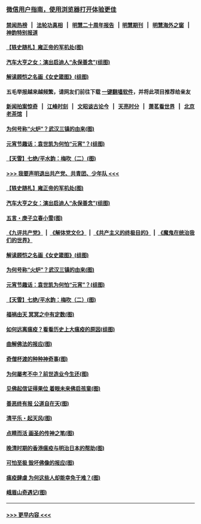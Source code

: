 ### [微信用户指南，使用浏览器打开体验更佳](https://github.com/gfw-breaker/banned-news1/blob/master/indexes/wechat-guide.md?t=0)
#### [禁闻热榜](热点新闻.md?t=0)  &nbsp;&nbsp;|&nbsp;&nbsp; [法轮功真相](https://github.com/gfw-breaker/truth/blob/master/README.md?t=0) &nbsp;&nbsp;|&nbsp;&nbsp; [明慧二十周年报告](https://github.com/gfw-breaker/mh-reports/blob/master/README.md?t=0) &nbsp;&nbsp;|&nbsp;&nbsp;[明慧期刊](https://github.com/gfw-breaker/mh-qikan) &nbsp;&nbsp;|&nbsp;&nbsp; [明慧海外之窗](https://github.com/gfw-breaker/mh-news/blob/master/README.md?t=0) &nbsp;&nbsp;|&nbsp;&nbsp; [神韵特别报道](https://github.com/gfw-breaker/mh-news/blob/master/shenyun.md?t=0)
#### [【轶史随札】雍正帝的军机处(图)](../pages/p7/922008.md?t=02091133) 
#### [汽车大亨之女：演出启迪人“永保善念”(组图)](../pages/p7/922349.md?t=02091133) 
#### [解读顾恺之名画《女史箴图》(组图)](../pages/p7/921835.md?t=02091133) 
#### 五毛举报越来越频繁，请网友们前往下载 [一键翻墙软件](https://github.com/gfw-breaker/ssr-accounts)，并将此项目推荐给亲友
#### [新闻拍案惊奇](https://github.com/gfw-breaker/banned-news1/blob/master/pages/link4.md) &nbsp;&nbsp;|&nbsp;&nbsp; [江峰时刻](https://github.com/gfw-breaker/banned-news1/blob/master/pages/link4.md) &nbsp;&nbsp;|&nbsp;&nbsp; [文昭谈古论今](https://github.com/gfw-breaker/banned-news1/blob/master/pages/link4.md) &nbsp;&nbsp;|&nbsp;&nbsp; [天亮时分](https://github.com/gfw-breaker/banned-news1/blob/master/pages/link4.md) &nbsp;&nbsp;|&nbsp;&nbsp; [萧茗看世界](https://github.com/gfw-breaker/banned-news1/blob/master/pages/link4.md) &nbsp;&nbsp;|&nbsp;&nbsp; [北京老茶馆](https://github.com/gfw-breaker/banned-news1/blob/master/pages/link4.md) &nbsp;&nbsp;|&nbsp;&nbsp; 
#### [为何号称“火炉”？武汉三镇的由来(图)](../pages/p7/921718.md?t=02091133) 
#### [元宵节趣话：袁世凯为何怕“元宵”？(组图)](../pages/p7/922244.md?t=02091133) 
#### [【天雪】七绝/平水韵：梅吹（二）(图)](../pages/p7/921790.md?t=02091133) 
#### [>>> 我要声明退出共产党、共青团、少年队 <<<](https://github.com/begood0513/goodnews/blob/master/quit/letter.md) 
#### [【轶史随札】雍正帝的军机处(图)](../pages/p7/922008.md?t=02091133) 
#### [汽车大亨之女：演出启迪人“永保善念”(组图)](../pages/p7/922349.md?t=02091133) 
#### [五言・庚子立春小雪(图)](../pages/p7/922009.md?t=02091133) 
#### [《九评共产党》](https://github.com/begood0513/9ping.md/blob/master/README.md) &nbsp;|&nbsp; [《解体党文化》](../../../../jtdwh.md/blob/master/README.md)  &nbsp;|&nbsp; [《共产主义的终极目的》](../../../../gczydzjmd.md/blob/master/README.md) &nbsp;|&nbsp; [《魔鬼在统治我们的世界》](../../../../mgztzwmdsj.md/blob/master/README.md) 
#### [解读顾恺之名画《女史箴图》(组图)](../pages/p7/921835.md?t=02091133) 
#### [为何号称“火炉”？武汉三镇的由来(图)](../pages/p7/921718.md?t=02091133) 
#### [元宵节趣话：袁世凯为何怕“元宵”？(组图)](../pages/p7/922244.md?t=02091133) 
#### [【天雪】七绝/平水韵：梅吹（二）(图)](../pages/p7/921790.md?t=02091133) 
#### [福祸由天 冥冥之中有定数(图)](../pages/p7/921585.md?t=02091133) 
#### [如何远离瘟疫？看看历史上大瘟疫的原因(组图)](../pages/p7/921717.md?t=02091133) 
#### [曲解佛法的报应(图)](../pages/p7/921438.md?t=02091133) 
#### [奇僧杯渡的种种神奇事(图)](../pages/p7/921776.md?t=02091133) 
#### [为何屡考不中？前世造业今生还(图)](../pages/p7/921584.md?t=02091133) 
#### [见佛起信证得果位 着眼未来佛启孩童(图)](../pages/p7/921596.md?t=02091133) 
#### [善恶终有报 公道自在天(图)](../pages/p7/921441.md?t=02091133) 
#### [清平乐・起天风(图)](../pages/p7/921607.md?t=02091133) 
#### [点睛而活 画圣的传神之笔(图)](../pages/p7/921583.md?t=02091133) 
#### [晚清时期的香港瘟疫与明治日本的帮助(图)](../pages/p7/921674.md?t=02091133) 
#### [可怕至极 毁坏佛像的报应(图)](../pages/p7/921437.md?t=02091133) 
#### [瘟疫肆虐 为何这些人却能幸免于难？(图)](../pages/p7/921768.md?t=02091133) 
#### [峨眉山奇遇记(图)](../pages/p7/921442.md?t=02091133) 

----
#### [ >>> 更早内容 <<< ](../indexes/p7-earlier.md)
